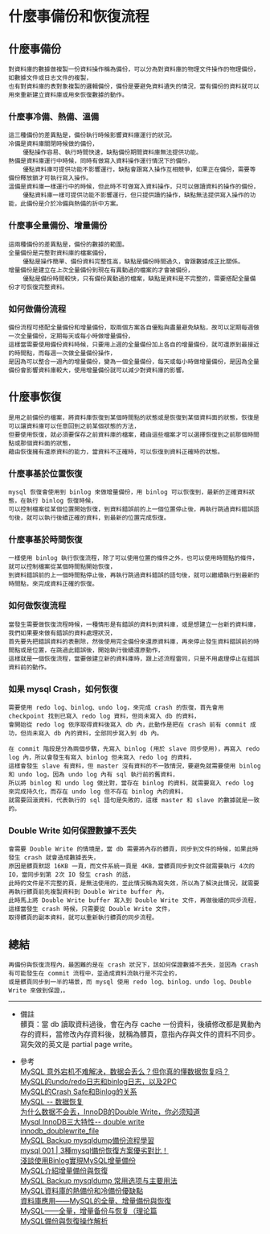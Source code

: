 # 什麼事備份和恢復流程

## 什麼事備份
    對資料庫的數據做複製一份資料操作稱為備份，可以分為對資料庫的物理文件操作的物理備份，如數據文件或日志文件的複製，
    也有對資料庫的表對象複製的邏輯備份，備份是要避免資料遺失的情況，當有備份的資料就可以用來重新建立資料庫或用來恢復數據的動作。

### 什麼事冷備、熱備、溫備
    這三種備份的差異點是，備份執行時候影響資料庫運行的狀況。
    冷備是資料庫關閉時候做的備份，
        優點操作容易、執行時間快速，缺點備份期間資料庫無法提供功能。
    熱備是資料庫運行中時候，同時有做寫入資料操作運行情況下的備份，
        優點資料庫可提供功能不影響運行，缺點會跟寫入操作互相競爭，如果正在備份，需要等備份釋放鎖才可執行寫入操作。
    溫備是資料庫一樣運行中的時候，但此時不可做寫入資料操作，只可以做讀資料的操作的備份，
        優點資料庫一樣可提供功能不影響運行，但只提供讀的操作，缺點無法提供寫入操作的功能，此備份是介於冷備與熱備的折中方案。

### 什麼事全量備份、增量備份
    這兩種備份的差異點是，備份的數據的範圍。
    全量備份是完整對資料庫的檔案備份，
        優點是操作簡單、備份資料完整性高，缺點是備份時間過久，會跟數據成正比關係。
    增量備份是建立在上次全量備份到現在有異動過的檔案的才會被備份，
        優點是備份時間較快，只有備份異動過的檔案，缺點是資料是不完整的，需要搭配全量備份才可恢復完整資料。

### 如何做備份流程
    備份流程可搭配全量備份和增量備份，取兩個方案各自優點與盡量避免缺點，故可以定期每週做一次全量備份，定期每天或每小時做增量備份，
    這樣當需要使用備份資料時候，只要用上週的全量備份加上各自的增量備份，就可還原到最接近的時間點，而每週一次做全量備份操作，
    是因為可以整合一週內的增量備份，變為一個全量備份，每天或每小時做增量備份，是因為全量備份會影響資料庫較大，使用增量備份就可以減少對資料庫的影響。

## 什麼事恢復
    是用之前備份的檔案，將資料庫恢復到某個時間點的狀態或是恢復到某個資料面的狀態，恢復是可以讓資料庫可以任意回到之前某個狀態的方法，
    但要使用恢復，就必須要保存之前資料庫的檔案，藉由這些檔案才可以選擇恢復到之前那個時間點或那個資料面的狀態，
    藉由恢復擁有還原資料的能力，當資料不正確時，可以恢復到資料正確時的狀態。

### 什麼事基於位置恢復
    mysql 恢復會使用到 binlog 來做增量備份，用 binlog 可以恢復到，最新的正確資料狀態，在執行 binlog 恢復時候，
    可以控制檔案從某個位置開始恢復，到資料錯誤前的上一個位置停止後，再執行跳過資料錯誤語句後，就可以執行後續正確的資料，到最新的位置完成恢復。

### 什麼事基於時間恢復
    一樣使用 binlog 執行恢復流程，除了可以使用位置的條件之外，也可以使用時間點的條件，就可以控制檔案從某個時間點開始恢復，
    到資料錯誤前的上一個時間點停止後，再執行跳過資料錯誤的語句後，就可以繼續執行到最新的時間點，來完成資料正確的恢復。

### 如何做恢復流程
    當發生需要做恢復流程時候，一種情形是有錯誤的資料到資料庫，或是想建立一台新的資料庫，我們如果要來做有錯誤的資料處理狀況，
    首先要先把錯誤資料的表刪除，然後使用完全備份來還原資料庫，再來停止發生資料錯誤前的時間點或是位置，在跳過此錯誤後，開始執行後續還原動作，
    這樣就是一個恢復流程，當要做建立新的資料庫時，跟上述流程雷同，只是不用處理停止在錯誤資料前的動作。

### 如果 mysql Crash，如何恢復
    需要使用 redo log、binlog、undo log，來完成 crash 的恢復，首先會用 checkpoint 找到已寫入 redo log 資料，但尚未寫入 db 的資料，
    會開始從 redo log 依序取得資料後寫入 db 內，此動作是把在 crash 前有 commit 成功，但尚未寫入 db 內的資料，全部同步寫入到 db 內。

    在 commit 階段是分為兩個步驟，先寫入 binlog (用於 slave 同步使用)，再寫入 redo log 內，所以會發生有寫入 binlog 但未寫入 redo log 的資料，
    這樣會發生 slave 有資料，但 master 沒有資料的不一致情況，要避免就需要使用 binlog 和 undo log，因為 undo log 內有 sql 執行前的舊資料，
    所以將 binlog 和 undo log 做比對，當存在 binlog 的資料，就需要寫入 redo log 來完成持久化，而存在 undo log 但不存在 binlog 內的資料，
    就需要回滾資料，代表執行的 sql 語句是失敗的，這樣 master 和 slave 的數據就是一致的。

### Double Write 如何保證數據不丟失
    會需要 Double Write 的情境是，當 db 需要將內存的髒頁，同步到文件的時候，如果此時發生 crash 就會造成數據丟失，
    原因是髒頁默認 16KB 一頁，而文件系統一頁是 4KB，當髒頁同步到文件就需要執行 4次的 IO，當同步到第 2次 IO 發生 crash 的話，
    此時的文件是不完整的頁，是無法使用的，並此情況稱為寫失效，所以為了解決此情況，就需要再執行髒頁前先複製資料到 Double Write buffer 內，
    此時馬上將 Double Write buffer 寫入到 Double Write 文件，再做後續的同步流程，這樣當發生 crash 時候，只需要從 Double Write 文件，
    取得髒頁的副本資料，就可以重新執行髒頁的同步流程。

## 總結
    再備份與恢復流程內，最困難的是在 crash 狀況下，該如何保證數據不丟失，並因為 crash 有可能發生在 commit 流程中，並造成資料流執行是不完全的，
    或是髒頁同步到一半的場景，而 mysql 使用 redo log、binlog、undo log、Double Write 來做到保證，。

---
- 備註
  <br/>
  髒頁：當 db 讀取資料過後，會在內存 cache 一份資料，後續修改都是異動內存的資料，當修改內存資料後，就稱為髒頁，意指內存與文件的資料不同步。
  <br/>
  寫失效的英文是 partial page write。

- 參考
  <br/>
  [MySQL 意外宕机不难解决，数据会丢么？但你真的懂数据恢复吗？](https://toutiao.io/posts/dyp1p9/preview)
  <br/>
  [MySQL的undo/redo日志和binlog日志，以及2PC](https://www.cnblogs.com/orange-CC/p/13291960.html)
  <br/>
  [MySQL的Crash Safe和Binlog的关系](https://blog.csdn.net/shaochenshuo/article/details/73239949)
  <br/>
  [MySQL -- 数据恢复](http://zhongmingmao.me/2019/03/04/mysql-data-recovery/)
  <br/>
  [为什么数据不会丢，InnoDB的Double Write，你必须知道](https://juejin.cn/post/6891065928289615879)
  <br/>
  [Mysql InnoDB三大特性-- double write](https://www.shuzhiduo.com/A/lk5aNZBNd1/)
  <br/>
  [innodb_doublewrite_file](https://blog.51cto.com/u_14286115/3331201)
  <br/>
  [MySQL Backup mysqldump備份流程學習](https://www.zendei.com/article/66531.html)
  <br/>
  [mysql 001 | 3種mysql備份恢復方案優劣對比！](https://www.gushiciku.cn/pl/pw9Z/zh-tw)
  <br/>
  [淺談使用Binlog實現MySQL增量備份](https://ppfocus.com/0/dife52662.html)
  <br/>
  [MySQL介紹增量備份與恢復](https://tw511.com/a/01/25911.html)
  <br/>
  [MySQL Backup mysqldump 常用选项与主要用法](https://www.cnblogs.com/dbabd/p/10232786.html)
  <br/>
  [MySQL資料庫的熱備份和冷備份優缺點](https://www.itread01.com/content/1549841955.html)
  <br/>
  [資料庫應用——MySQL的全量、增量備份與恢復](https://www.uj5u.com/qita/275755.html)
  <br/>
  [MySQL——全量，增量备份与恢复（理论篇](https://blog.51cto.com/u_14080162/2453854)
  <br/>
  [MySQL備份與恢復操作解析](https://iter01.com/574690.html)
  